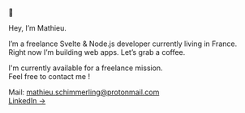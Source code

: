 👾 

Hey, I’m Mathieu.

I’m a freelance Svelte & Node.js developer currently living in France.<br/>
Right now I’m building web apps. Let’s grab a coffee.

I'm currently available for a freelance mission.<br/>
Feel free to contact me !

Mail: mathieu.schimmerling@protonmail.com<br/>
[LinkedIn &rarr;](https://www.linkedin.com/in/mathieu-schimmerling)
